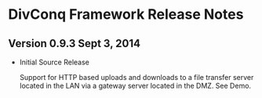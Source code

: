DivConq Framework Release Notes
===============================

Version 0.9.3  Sept 3, 2014
---------------------------

* Initial Source Release

	Support for HTTP based uploads and downloads to a file transfer server located
	in the LAN via a gateway server located in the DMZ.  See Demo.
